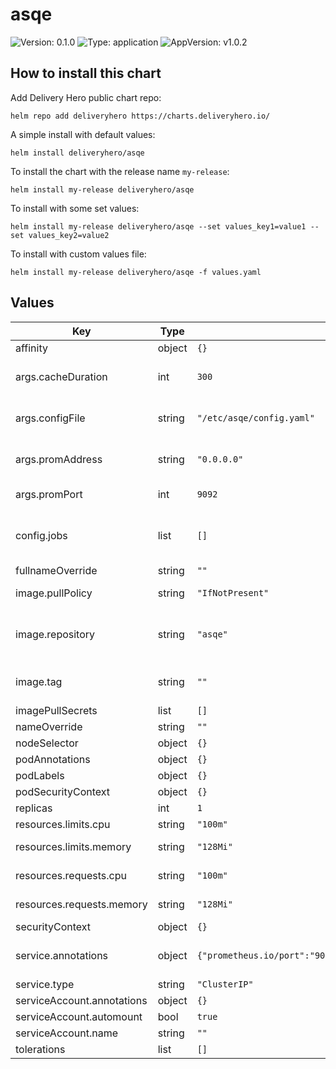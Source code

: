 # asqe

![Version: 0.1.0](https://img.shields.io/badge/Version-0.1.0-informational?style=flat-square) ![Type: application](https://img.shields.io/badge/Type-application-informational?style=flat-square) ![AppVersion: v1.0.2](https://img.shields.io/badge/AppVersion-v1.0.2-informational?style=flat-square)

## How to install this chart

Add Delivery Hero public chart repo:

```console
helm repo add deliveryhero https://charts.deliveryhero.io/
```

A simple install with default values:

```console
helm install deliveryhero/asqe
```

To install the chart with the release name `my-release`:

```console
helm install my-release deliveryhero/asqe
```

To install with some set values:

```console
helm install my-release deliveryhero/asqe --set values_key1=value1 --set values_key2=value2
```

To install with custom values file:

```console
helm install my-release deliveryhero/asqe -f values.yaml
```

## Values

| Key | Type | Default | Description |
|-----|------|---------|-------------|
| affinity | object | `{}` |  |
| args.cacheDuration | int | `300` | Exporter cache duration |
| args.configFile | string | `"/etc/asqe/config.yaml"` | Exporter scrape interval |
| args.promAddress | string | `"0.0.0.0"` | Exporter listen address |
| args.promPort | int | `9092` | Exporter listen port |
| config.jobs | list | `[]` | Exporter aws service quotas config |
| fullnameOverride | string | `""` |  |
| image.pullPolicy | string | `"IfNotPresent"` | The image pull policy |
| image.repository | string | `"asqe"` | The container image to use |
| image.tag | string | `""` | The container image tag |
| imagePullSecrets | list | `[]` |  |
| nameOverride | string | `""` |  |
| nodeSelector | object | `{}` |  |
| podAnnotations | object | `{}` |  |
| podLabels | object | `{}` |  |
| podSecurityContext | object | `{}` |  |
| replicas | int | `1` |  |
| resources.limits.cpu | string | `"100m"` | cpu limits |
| resources.limits.memory | string | `"128Mi"` | memory limits |
| resources.requests.cpu | string | `"100m"` | cpu requests |
| resources.requests.memory | string | `"128Mi"` | memory requests |
| securityContext | object | `{}` |  |
| service.annotations | object | `{"prometheus.io/port":"9092","prometheus.io/scrape":"true"}` | Exporter service annotations |
| service.type | string | `"ClusterIP"` |  |
| serviceAccount.annotations | object | `{}` |  |
| serviceAccount.automount | bool | `true` |  |
| serviceAccount.name | string | `""` |  |
| tolerations | list | `[]` |  |

